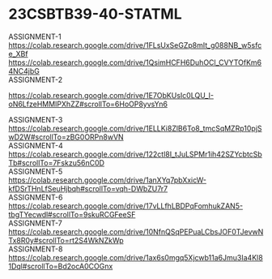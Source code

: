 # 23CSBTB39-40-STATML
ASSIGNMENT-1   
https://colab.research.google.com/drive/1FLsUxSeGZp8mIt_g088NB_w5sfce_XBf   
https://colab.research.google.com/drive/1QsimHCFH6DuhOCl_CVYTOfKm64NC4jbG  
ASSIGNMENT-2

https://colab.research.google.com/drive/1E7ObKUsIc0LQU_I-oN6LfzeHMMIPXhZZ#scrollTo=6HoOP8yvsYn6

ASSIGNMENT-3  
https://colab.research.google.com/drive/1ELLKi8ZlB6To8_tmcSqMZRp10pjSwD2W#scrollTo=zBG0ORPn8wVN  
ASSIGNMENT-4   
https://colab.research.google.com/drive/122ctl8I_tJuLSPMr1ih42SZYcbtcSbTb#scrollTo=7Fskzu56nC0D   
ASSIGNMENT-5   
https://colab.research.google.com/drive/1anXYq7pbXxicW-kfDSrTHnLfSeuHjbqh#scrollTo=vqh-DWbZU7r7   
ASSIGNMENT-6   
https://colab.research.google.com/drive/17vLLfhLBDPqFomhukZAN5-tbgTYecwdl#scrollTo=9skuRCGFeeSF        
ASSIGNMENT-7  
https://colab.research.google.com/drive/10NfnQSqPEPuaLCbsJOF0TJevwNTx8R0y#scrollTo=rt2S4WkNZkWp     
ASSIGNMENT-8    
https://colab.research.google.com/drive/1ax6s0mgq5Xjcwb11a6Jmu3Ia4Kl81Dql#scrollTo=Bd2ocA0COGnx
